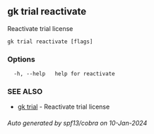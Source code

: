 ## gk trial reactivate

Reactivate trial license

```
gk trial reactivate [flags]
```

### Options

```
  -h, --help   help for reactivate
```

### SEE ALSO

* [gk trial](gk_trial.md)	 - Reactivate trial license

###### Auto generated by spf13/cobra on 10-Jan-2024
